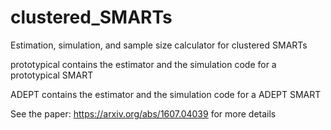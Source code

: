 # clustered_SMARTs
Estimation, simulation, and sample size calculator for clustered SMARTs

prototypical contains the estimator and the simulation code for a prototypical SMART

ADEPT contains the estimator and the simulation code for a ADEPT SMART


See the paper: https://arxiv.org/abs/1607.04039 for more details
